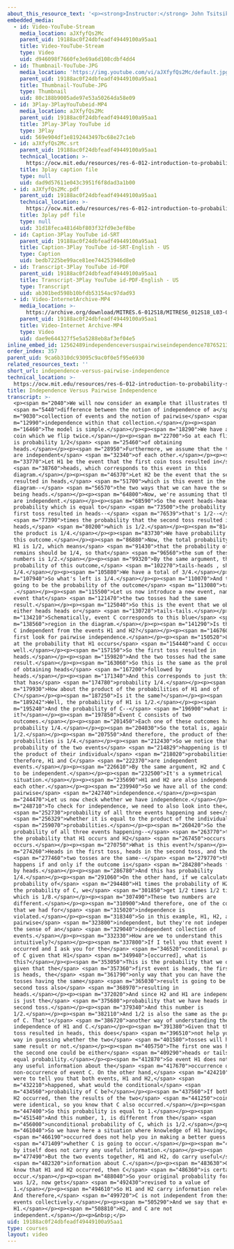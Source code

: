 ```yaml
---
about_this_resource_text: '<p><strong>Instructor:</strong> John Tsitsiklis</p>'
embedded_media:
  - id: Video-YouTube-Stream
    media_location: aJXfyfQs2Mc
    parent_uid: 19188ac0f24dbfeadf49449100a95aa1
    title: Video-YouTube-Stream
    type: Video
    uid: d946098f7660fe3e69a6d108cdbf4dd4
  - id: Thumbnail-YouTube-JPG
    media_location: 'https://img.youtube.com/vi/aJXfyfQs2Mc/default.jpg'
    parent_uid: 19188ac0f24dbfeadf49449100a95aa1
    title: Thumbnail-YouTube-JPG
    type: Thumbnail
    uid: 80c188b9005ade97e53a50264da58e09
  - id: 3Play-3PlayYouTubeid-MP4
    media_location: aJXfyfQs2Mc
    parent_uid: 19188ac0f24dbfeadf49449100a95aa1
    title: 3Play-3Play YouTube id
    type: 3Play
    uid: 569e904df1e8192443497bc68e27c1eb
  - id: aJXfyfQs2Mc.srt
    parent_uid: 19188ac0f24dbfeadf49449100a95aa1
    technical_location: >-
      https://ocw.mit.edu/resources/res-6-012-introduction-to-probability-spring-2018/part-i-the-fundamentals/independence-versus-pairwise-independence/aJXfyfQs2Mc.srt
    title: 3play caption file
    type: null
    uid: dad9d57611e043c3951f6f8dad3a1b00
  - id: aJXfyfQs2Mc.pdf
    parent_uid: 19188ac0f24dbfeadf49449100a95aa1
    technical_location: >-
      https://ocw.mit.edu/resources/res-6-012-introduction-to-probability-spring-2018/part-i-the-fundamentals/independence-versus-pairwise-independence/aJXfyfQs2Mc.pdf
    title: 3play pdf file
    type: null
    uid: 31d18feca481d4bf803f32fd9e3ef8be
  - id: Caption-3Play YouTube id-SRT
    parent_uid: 19188ac0f24dbfeadf49449100a95aa1
    title: Caption-3Play YouTube id-SRT-English - US
    type: Caption
    uid: bedb7225be99ace81ee744253946d8e0
  - id: Transcript-3Play YouTube id-PDF
    parent_uid: 19188ac0f24dbfeadf49449100a95aa1
    title: Transcript-3Play YouTube id-PDF-English - US
    type: Transcript
    uid: ab301bed598b10bfdb53154ac97dad93
  - id: Video-InternetArchive-MP4
    media_location: >-
      https://archive.org/download/MITRES.6-012S18/MITRES6_012S18_L03-08_300k.mp4
    parent_uid: 19188ac0f24dbfeadf49449100a95aa1
    title: Video-Internet Archive-MP4
    type: Video
    uid: dae9e644327f5e5a5288eb8af3ef04e5
inline_embed_id: 12562489independenceversuspairwiseindependence78765213
order_index: 357
parent_uid: 9ca6b310dc93095c9ac0f0e5f95e6930
related_resources_text: ''
short_url: independence-versus-pairwise-independence
technical_location: >-
  https://ocw.mit.edu/resources/res-6-012-introduction-to-probability-spring-2018/part-i-the-fundamentals/independence-versus-pairwise-independence
title: Independence Versus Pairwise Independence
transcript: >-
  <p><span m="2040">We will now consider an example that illustrates the</span>
  <span m="5440">difference between the notion of independence of a</span> <span
  m="9030">collection of events and the notion of pairwise</span> <span
  m="12990">independence within that collection.</span></p><p><span
  m="16460">The model is simple.</span></p><p><span m="18290">We have a fair
  coin which we flip twice.</span></p><p><span m="22700">So at each flip, there
  is probability 1/2</span> <span m="25460">of obtaining
  heads.</span></p><p><span m="28950">Furthermore, we assume that the two flips
  are independent</span> <span m="32340">of each other.</span></p><p><span
  m="33770">Let H1 be the event that the first coin toss resulted in</span>
  <span m="38760">heads, which corresponds to this event in this
  diagram.</span></p><p><span m="46370">Let H2 be the event that the second toss
  resulted in heads,</span> <span m="51700">which is this event in the
  diagram--</span> <span m="56570">the two ways that we can have the second toss
  being heads.</span></p><p><span m="64800">Now, we're assuming that the tosses
  are independent.</span></p><p><span m="68590">So the event heads-heads has a
  probability which is equal to</span> <span m="73500">the probability that the
  first toss resulted in heads--</span> <span m="76539">that's 1/2--</span>
  <span m="77390">times the probability that the second toss resulted in
  heads,</span> <span m="80200">which is 1/2.</span></p><p><span m="81460">So
  the product is 1/4.</span></p><p><span m="83730">We have probability 1/4 for
  this outcome.</span></p><p><span m="86880">Now, the total probability of event
  H1 is 1/2, which means</span> <span m="91430">that the probability of what
  remains should be 1/4, so that</span> <span m="96560">the sum of these two
  numbers is 1/2.</span></p><p><span m="99320">By the same argument, the
  probability of this outcome,</span> <span m="102270">tails-heads , should be
  1/4.</span></p><p><span m="105880">We have a total of 3/4.</span></p><p><span
  m="107940">So what's left is 1/4.</span></p><p><span m="110070">And that's
  going to be the probability of the outcome</span> <span m="113080">tails-tails
  .</span></p><p><span m="115500">Let us now introduce a new event, namely the
  event that</span> <span m="121470">the two tosses had the same
  result.</span></p><p><span m="125040">So this is the event that we obtain
  either heads heads or</span> <span m="130728">tails-tails.</span></p><p><span
  m="134210">Schematically, event C corresponds to this blue</span> <span
  m="138560">region in the diagram.</span></p><p><span m="141290">Is this event
  C independent from the events H1 and H2?</span></p><p><span m="146760">Let us
  first look for pairwise independence.</span></p><p><span m="150520">Let's look
  at the probability that H1 occurs</span> <span m="154440">and C occurs as
  well.</span></p><p><span m="157150">So the first toss resulted in
  heads.</span></p><p><span m="159820">And the two tosses had the same
  result.</span></p><p><span m="163060">So this is the same as the probability
  of obtaining heads</span> <span m="167200">followed by
  heads.</span></p><p><span m="171340">And this corresponds to just this outcome
  that has</span> <span m="174780">probability 1/4.</span></p><p><span
  m="179930">How about the product of the probabilities of H1 and of
  C?</span></p><p><span m="187250">Is it the same?</span></p><p><span
  m="189242">Well, the probability of H1 is 1/2.</span></p><p><span
  m="195240">And the probability of C--</span> <span m="196900">what is
  it?</span></p><p><span m="197850">Event C consists of two
  outcomes.</span></p><p><span m="201450">Each one of these outcomes has
  probability 1/4.</span></p><p><span m="204030">So the total is, again,
  1/2.</span></p><p><span m="207550">And therefore, the product of these
  probabilities is 1/4.</span></p><p><span m="212430">So we notice that the
  probability of the two events</span> <span m="214829">happening is the same as
  the product of their individual</span> <span m="218020">probabilities, and
  therefore, H1 and C</span> <span m="222370">are independent
  events.</span></p><p><span m="226610">By the same argument, H2 and C are going
  to be independent.</span></p><p><span m="232500">It's a symmetrical
  situation.</span></p><p><span m="235690">H1 and H2 are also independent from
  each other.</span></p><p><span m="239940">So we have all of the conditions for
  pairwise</span> <span m="242740">independence.</span></p><p><span
  m="244470">Let us now check whether we have independence.</span></p><p><span
  m="248710">To check for independence, we need to also look into the</span>
  <span m="252730">probability of all three events happening and see</span>
  <span m="256329">whether it is equal to the product of the individual</span>
  <span m="259070">probabilities.</span></p><p><span m="260420">So the
  probability of all three events happening--</span> <span m="263770">this is
  the probability that H1 occurs and H2</span> <span m="267450">occurs and C
  occurs.</span></p><p><span m="270750">What is this event?</span></p><p><span
  m="274260">Heads in the first toss, heads in the second toss, and the</span>
  <span m="277460">two tosses are the same--</span> <span m="279770">this
  happens if and only if the outcome is</span> <span m="284280">heads followed
  by heads.</span></p><p><span m="286780">And this has probability
  1/4.</span></p><p><span m="291060">On the other hand, if we calculate the
  probability of</span> <span m="294480">H1 times the probability of H2 times
  the probability of C, we</span> <span m="301850">get 1/2 times 1/2 times 1/2,
  which is 1/8.</span></p><p><span m="307490">These two numbers are
  different.</span></p><p><span m="310900">And therefore, one of the conditions
  that we had for</span> <span m="315020">independence is
  violated.</span></p><p><span m="318340">So in this example, H1, H2, and C are
  pairwise</span> <span m="323800">independent, but they're not independent in
  the sense of an</span> <span m="329040">independent collection of
  events.</span></p><p><span m="332330">How are we to understand this
  intuitively?</span></p><p><span m="337800">If I tell you that event H1
  occurred and I ask you for the</span> <span m="346520">conditional probability
  of C given that H1</span> <span m="349940">[occurred], what is
  this?</span></p><p><span m="353050">This is the probability that we obtain,
  given that the</span> <span m="357360">first event is heads, the first result
  is heads, the</span> <span m="361790">only way that you can have the two
  tosses having the same</span> <span m="365030">result is going to be in the
  second toss also</span> <span m="368970">resulting in
  heads.</span></p><p><span m="372020">And since H2 and H1 are independent, this
  is just the</span> <span m="375680">probability that we have heads in the
  second toss.</span></p><p><span m="379340">And this number is
  1/2.</span></p><p><span m="382110">And 1/2 is also the same as the probability
  of C. That's</span> <span m="386720">another way of understanding the
  independence of H1 and C.</span></p><p><span m="391380">Given that the first
  toss resulted in heads, this does</span> <span m="396510">not help you in any
  way in guessing whether the two</span> <span m="401580">tosses will have the
  same result or not.</span></p><p><span m="405750">The first one was heads, but
  the second one could be either</span> <span m="409290">heads or tails with
  equal probability.</span></p><p><span m="412870">So event H1 does not carry
  any useful information about the</span> <span m="417670">occurrence or
  non-occurrence of event C. On the other hand,</span> <span m="424210">if I
  were to tell you that both events, H1 and H2,</span> <span
  m="432210">happened, what would the conditional</span> <span
  m="434560">probability of C be?</span></p><p><span m="437560">If both H1 and
  H2 occurred, then the results of the two</span> <span m="441250">coin tosses
  were identical, so you know that C also occurred.</span></p><p><span
  m="447400">So this probability is equal to 1.</span></p><p><span
  m="451540">And this number, 1, is different from the</span> <span
  m="456000">unconditional probability of C, which is 1/2.</span></p><p><span
  m="461040">So we have here a situation where knowledge of H1 having</span>
  <span m="466190">occurred does not help you in making a better guess on</span>
  <span m="471409">whether C is going to occur.</span></p><p><span m="473980">H1
  by itself does not carry any useful information.</span></p><p><span
  m="477490">But the two events together, H1 and H2, do carry useful</span>
  <span m="482320">information about C.</span></p><p><span m="483630">Once you
  know that H1 and H2 occurred, then C</span> <span m="486360">is certain to
  occur.</span></p><p><span m="488040">So your original probability for C, which
  was 1/2, now gets</span> <span m="492430">revised to a value of
  1.</span></p><p><span m="494610">So H1 and H2 carry information relevant to C.
  And therefore,</span> <span m="499720">C is not independent from these two
  events collectively.</span></p><p><span m="505290">And we say that events
  H1.</span></p><p><span m="508810">H2, and C are not
  independent.</span></p><p>&nbsp;</p>
uid: 19188ac0f24dbfeadf49449100a95aa1
type: courses
layout: video
---
```

